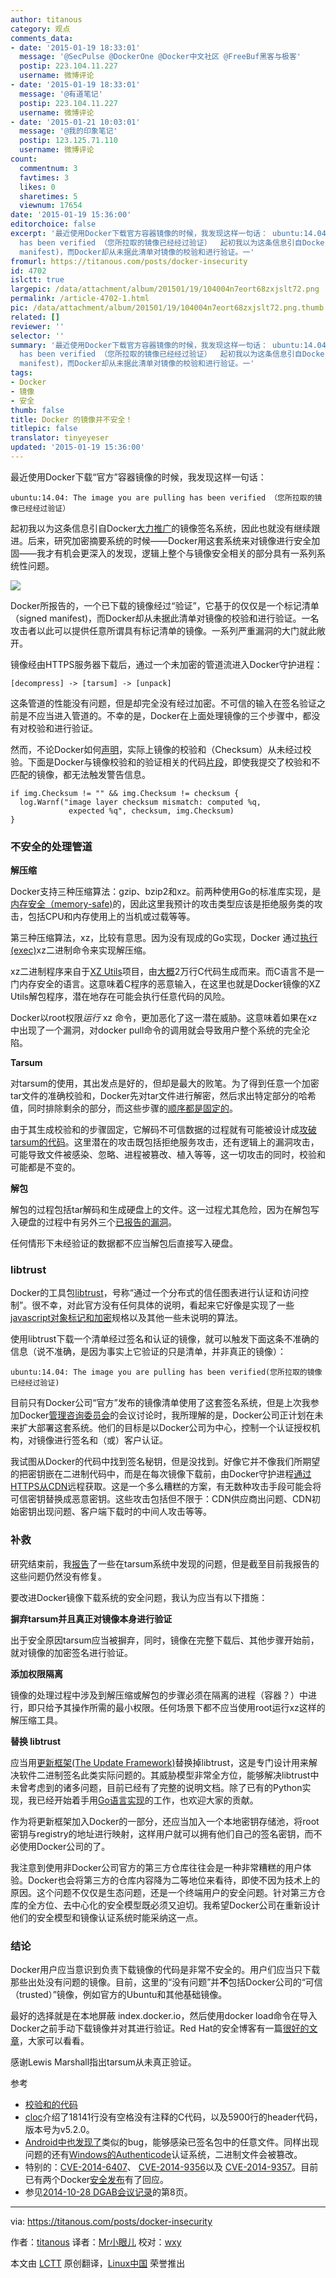 ```yaml
---
author: titanous
category: 观点
comments_data:
- date: '2015-01-19 18:33:01'
  message: '@SecPulse @DockerOne @Docker中文社区 @FreeBuf黑客与极客'
  postip: 223.104.11.227
  username: 微博评论
- date: '2015-01-19 18:33:01'
  message: '@有道笔记'
  postip: 223.104.11.227
  username: 微博评论
- date: '2015-01-21 10:03:01'
  message: '@我的印象笔记'
  postip: 123.125.71.110
  username: 微博评论
count:
  commentnum: 3
  favtimes: 3
  likes: 0
  sharetimes: 5
  viewnum: 17654
date: '2015-01-19 15:36:00'
editorchoice: false
excerpt: '最近使用Docker下载官方容器镜像的时候，我发现这样一句话： ubuntu:14.04: The image you are pulling
  has been verified （您所拉取的镜像已经经过验证）  起初我以为这条信息引自Docker大力推广的镜像签名系统，因此也就没有继续跟进。后来，研究加密摘要系统的时候Docker用这套系统来对镜像进行安全加固我才有机会更深入的发现，逻辑上整个与镜像安全相关的部分具有一系列系统性问题。  Docker所报告的，一个已下载的镜像经过验证，它基于的仅仅是一个标记清单（signed
  manifest)，而Docker却从未据此清单对镜像的校验和进行验证。一'
fromurl: https://titanous.com/posts/docker-insecurity
id: 4702
islctt: true
largepic: /data/attachment/album/201501/19/104004n7eort68zxjslt72.png
permalink: /article-4702-1.html
pic: /data/attachment/album/201501/19/104004n7eort68zxjslt72.png.thumb.jpg
related: []
reviewer: ''
selector: ''
summary: '最近使用Docker下载官方容器镜像的时候，我发现这样一句话： ubuntu:14.04: The image you are pulling
  has been verified （您所拉取的镜像已经经过验证）  起初我以为这条信息引自Docker大力推广的镜像签名系统，因此也就没有继续跟进。后来，研究加密摘要系统的时候Docker用这套系统来对镜像进行安全加固我才有机会更深入的发现，逻辑上整个与镜像安全相关的部分具有一系列系统性问题。  Docker所报告的，一个已下载的镜像经过验证，它基于的仅仅是一个标记清单（signed
  manifest)，而Docker却从未据此清单对镜像的校验和进行验证。一'
tags:
- Docker
- 镜像
- 安全
thumb: false
title: Docker 的镜像并不安全！
titlepic: false
translator: tinyeyeser
updated: '2015-01-19 15:36:00'
---
```


最近使用Docker下载“官方”容器镜像的时候，我发现这样一句话：



```
ubuntu:14.04: The image you are pulling has been verified （您所拉取的镜像已经经过验证）

```

起初我以为这条信息引自Docker[大力推广](https://blog.docker.com/2014/10/docker-1-3-signed-images-process-injection-security-options-mac-shared-directories/)的镜像签名系统，因此也就没有继续跟进。后来，研究加密摘要系统的时候——Docker用这套系统来对镜像进行安全加固——我才有机会更深入的发现，逻辑上整个与镜像安全相关的部分具有一系列系统性问题。


![](/data/attachment/album/201501/19/104004n7eort68zxjslt72.png)


Docker所报告的，一个已下载的镜像经过“验证”，它基于的仅仅是一个标记清单（signed manifest)，而Docker却从未据此清单对镜像的校验和进行验证。一名攻击者以此可以提供任意所谓具有标记清单的镜像。一系列严重漏洞的大门就此敞开。


镜像经由HTTPS服务器下载后，通过一个未加密的管道流进入Docker守护进程：



```
[decompress] -> [tarsum] -> [unpack]

```

这条管道的性能没有问题，但是却完全没有经过加密。不可信的输入在签名验证之前是不应当进入管道的。不幸的是，Docker在上面处理镜像的三个步骤中，都没有对校验和进行验证。


然而，不论Docker如何[声明](https://blog.docker.com/2014/10/docker-1-3-signed-images-process-injection-security-options-mac-shared-directories/)，实际上镜像的校验和（Checksum）从未经过校验。下面是Docker与镜像校验和的验证相关的代码[片段](https://titanous.com/posts/docker-insecurity#fn:0)，即使我提交了校验和不匹配的镜像，都无法触发警告信息。



```
if img.Checksum != "" && img.Checksum != checksum {
  log.Warnf("image layer checksum mismatch: computed %q,
             expected %q", checksum, img.Checksum)
}

```

### 不安全的处理管道


**解压缩**


Docker支持三种压缩算法：gzip、bzip2和xz。前两种使用Go的标准库实现，是[内存安全（memory-safe)](https://en.wikipedia.org/wiki/Memory_safety)的，因此这里我预计的攻击类型应该是拒绝服务类的攻击，包括CPU和内存使用上的当机或过载等等。


第三种压缩算法，xz，比较有意思。因为没有现成的Go实现，Docker 通过[执行(exec)](https://github.com/docker/docker/blob/0874f9ab77a7957633cd835241a76ee4406196d8/pkg/archive/archive.go#L91-L95)xz二进制命令来实现解压缩。


xz二进制程序来自于[XZ Utils](http://tukaani.org/xz/)项目，由[大概](https://titanous.com/posts/docker-insecurity#fn:1)2万行C代码生成而来。而C语言不是一门内存安全的语言。这意味着C程序的恶意输入，在这里也就是Docker镜像的XZ Utils解包程序，潜在地存在可能会执行任意代码的风险。


Docker以root权限*运行* xz 命令，更加恶化了这一潜在威胁。这意味着如果在xz中出现了一个漏洞，对docker pull命令的调用就会导致用户整个系统的完全沦陷。


**Tarsum**


对tarsum的使用，其出发点是好的，但却是最大的败笔。为了得到任意一个加密tar文件的准确校验和，Docker先对tar文件进行解密，然后求出特定部分的哈希值，同时排除剩余的部分，而这些步骤的[顺序都是固定的](https://github.com/docker/docker/blob/0874f9ab77a7957633cd835241a76ee4406196d8/pkg/tarsum/tarsum_spec.md)。


由于其生成校验和的步骤固定，它解码不可信数据的过程就有可能被设计成[攻破tarsum的代码](https://titanous.com/posts/docker-insecurity#fn:2)。这里潜在的攻击既包括拒绝服务攻击，还有逻辑上的漏洞攻击，可能导致文件被感染、忽略、进程被篡改、植入等等，这一切攻击的同时，校验和可能都是不变的。


**解包**


解包的过程包括tar解码和生成硬盘上的文件。这一过程尤其危险，因为在解包写入硬盘的过程中有另外三个[已报告的漏洞](https://titanous.com/posts/docker-insecurity#fn:3)。


任何情形下未经验证的数据都不应当解包后直接写入硬盘。


### libtrust


Docker的工具包[libtrust](https://github.com/docker/libtrust)，号称“通过一个分布式的信任图表进行认证和访问控制”。很不幸，对此官方没有任何具体的说明，看起来它好像是实现了一些[javascript对象标记和加密](https://tools.ietf.org/html/draft-ietf-jose-json-web-signature-11)规格以及其他一些未说明的算法。


使用libtrust下载一个清单经过签名和认证的镜像，就可以触发下面这条不准确的信息（说不准确，是因为事实上它验证的只是清单，并非真正的镜像）：



```
ubuntu:14.04: The image you are pulling has been verified(您所拉取的镜像已经经过验证)

```

目前只有Docker公司“官方”发布的镜像清单使用了这套签名系统，但是上次我参加Docker[管理咨询委员会](https://titanous.com/posts/docker-insecurity#fn:4)的会议讨论时，我所理解的是，Docker公司正计划在未来扩大部署这套系统。他们的目标是以Docker公司为中心，控制一个认证授权机构，对镜像进行签名和（或）客户认证。


我试图从Docker的代码中找到签名秘钥，但是没找到。好像它并不像我们所期望的把密钥嵌在二进制代码中，而是在每次镜像下载前，由Docker守护进程[通过HTTPS从CDN](https://github.com/docker/docker/blob/0874f9ab77a7957633cd835241a76ee4406196d8/trust/trusts.go#L38)远程获取。这是一个多么糟糕的方案，有无数种攻击手段可能会将可信密钥替换成恶意密钥。这些攻击包括但不限于：CDN供应商出问题、CDN初始密钥出现问题、客户端下载时的中间人攻击等等。


### 补救


研究结束前，我[报告](https://github.com/docker/docker/issues/9719)了一些在tarsum系统中发现的问题，但是截至目前我报告的这些问题仍然没有修复。


要改进Docker镜像下载系统的安全问题，我认为应当有以下措施：


**摒弃tarsum并且真正对镜像本身进行验证**


出于安全原因tarsum应当被摒弃，同时，镜像在完整下载后、其他步骤开始前，就对镜像的加密签名进行验证。


**添加权限隔离**


镜像的处理过程中涉及到解压缩或解包的步骤必须在隔离的进程（容器？）中进行，即只给予其操作所需的最小权限。任何场景下都不应当使用root运行xz这样的解压缩工具。


**替换 libtrust**


应当用[更新框架(The Update Framework)](http://theupdateframework.com/)替换掉libtrust，这是专门设计用来解决软件二进制签名此类实际问题的。其威胁模型非常全方位，能够解决libtrust中未曾考虑到的诸多问题，目前已经有了完整的说明文档。除了已有的Python实现，我已经开始着手用[Go语言实现](https://github.com/flynn/go-tuf)的工作，也欢迎大家的贡献。


作为将更新框架加入Docker的一部分，还应当加入一个本地密钥存储池，将root密钥与registry的地址进行映射，这样用户就可以拥有他们自己的签名密钥，而不必使用Docker公司的了。


我注意到使用非Docker公司官方的第三方仓库往往会是一种非常糟糕的用户体验。Docker也会将第三方的仓库内容降为二等地位来看待，即使不因为技术上的原因。这个问题不仅仅是生态问题，还是一个终端用户的安全问题。针对第三方仓库的全方位、去中心化的安全模型既必须又迫切。我希望Docker公司在重新设计他们的安全模型和镜像认证系统时能采纳这一点。


### 结论


Docker用户应当意识到负责下载镜像的代码是非常不安全的。用户们应当只下载那些出处没有问题的镜像。目前，这里的“没有问题”并**不**包括Docker公司的“可信（trusted）”镜像，例如官方的Ubuntu和其他基础镜像。


最好的选择就是在本地屏蔽 index.docker.io，然后使用docker load命令在导入Docker之前手动下载镜像并对其进行验证。Red Hat的安全博客有一篇[很好的文章](https://securityblog.redhat.com/2014/12/18/before-you-initiate-a-docker-pull/)，大家可以看看。


感谢Lewis Marshall指出tarsum从未真正验证。


参考


* [校验和的代码](https://github.com/docker/docker/blob/0874f9ab77a7957633cd835241a76ee4406196d8/image/image.go#L114-L116)
* [cloc](http://cloc.sourceforge.net/)介绍了18141行没有空格没有注释的C代码，以及5900行的header代码，版本号为v5.2.0。
* [Android中也发现了](http://www.saurik.com/id/17)类似的bug，能够感染已签名包中的任意文件。同样出现问题的还有[Windows的Authenticode](http://blogs.technet.com/b/srd/archive/2013/12/10/ms13-098-update-to-enhance-the-security-of-authenticode.aspx)认证系统，二进制文件会被篡改。
* 特别的：[CVE-2014-6407](https://web.nvd.nist.gov/view/vuln/detail?vulnId=CVE-2014-6407)、 [CVE-2014-9356](https://web.nvd.nist.gov/view/vuln/detail?vulnId=CVE-2014-9356)以及 [CVE-2014-9357](https://web.nvd.nist.gov/view/vuln/detail?vulnId=CVE-2014-9357)。目前已有两个Docker[安全发布](https://groups.google.com/d/topic/docker-user/nFAz-B-n4Bw/discussion)有了回应。
* 参见[2014-10-28 DGAB会议记录](https://docs.google.com/document/d/1JfWNzfwptsMgSx82QyWH_Aj0DRKyZKxYQ1aursxNorg/edit?pli=1)的第8页。




---


via: <https://titanous.com/posts/docker-insecurity>


作者：[titanous](https://twitter.com/titanous) 译者：[Mr小眼儿](http://blog.csdn.net/tinyeyeser) 校对：[wxy](https://github.com/wxy)


本文由 [LCTT](https://github.com/LCTT/TranslateProject) 原创翻译，[Linux中国](http://linux.cn/) 荣誉推出